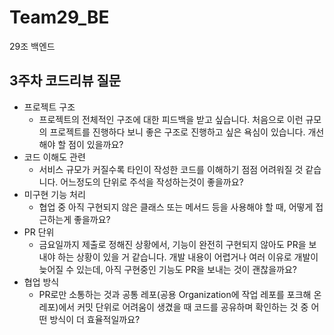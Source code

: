 # Team29_BE
29조 백엔드

## 3주차 코드리뷰 질문
- 프로젝트 구조
    - 프로젝트의 전체적인 구조에 대한 피드백을 받고 싶습니다. 처음으로 이런 규모의 프로젝트를 진행하다 보니 좋은 구조로 진행하고 싶은 욕심이 있습니다. 개선해야 할 점이 있을까요?
- 코드 이해도 관련
    - 서비스 규모가 커질수록 타인이 작성한 코드를 이해하기 점점 어려워질 것 같습니다. 어느정도의 단위로 주석을 작성하는것이 좋을까요?
- 미구현 기능 처리
    - 협업 중 아직 구현되지 않은 클래스 또는 메서드 등을 사용해야 할 때, 어떻게 접근하는게 좋을까요?
- PR 단위
    - 금요일까지 제출로 정해진 상황에서, 기능이 완전히 구현되지 않아도 PR을 보내야 하는 상황이 있을 거 같습니다. 개발 내용이 어렵거나 여러 이유로 개발이 늦어질 수 있는데, 아직 구현중인 기능도 PR을 보내는 것이 괜찮을까요?
- 협업 방식
    - PR로만 소통하는 것과 공통 레포(공용 Organization에 작업 레포를 포크해 온 레포)에서 커밋 단위로 어려움이 생겼을 때 코드를 공유하며 확인하는 것 중 어떤 방식이 더 효율적일까요?
